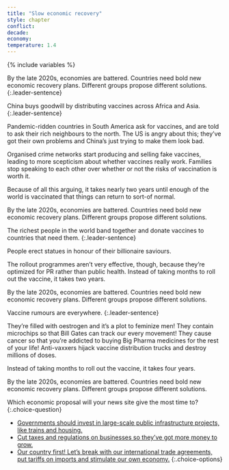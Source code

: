 ```yaml
---
title: "Slow economic recovery"
style: chapter
conflict: 
decade: 
economy: 
temperature: 1.4
---
```


{% include variables %}

<div data-js-var="css-var-leaning-none" markdown="1" class="hidden">

By the late 2020s, economies are battered. Countries need bold new economic recovery plans. Different groups propose different solutions.
{:.leader-sentence}

</div>

<div data-js-var="css-var-leaning-wars" markdown="1" class="hidden">

China buys goodwill by distributing vaccines across Africa and Asia. 
{:.leader-sentence}

Pandemic-ridden countries in South America ask for vaccines, and are told to ask their rich neighbours to the north. The US is angry about this; they’ve got their own problems and China’s just trying to make them look bad.

Organised crime networks start producing and selling fake vaccines, leading to more scepticism about whether vaccines really work. Families stop speaking to each other over whether or not the risks of vaccination is worth it.

Because of all this arguing, it takes nearly two years until enough of the world is vaccinated that things can return to sort-of normal.

By the late 2020s, economies are battered. Countries need bold new economic recovery plans. Different groups propose different solutions.

</div>

<div data-js-var="css-var-leaning-billionaires" markdown="1" class="hidden">

The richest people in the world band together and donate vaccines to countries that need them.
{:.leader-sentence}

People erect statues in honour of their billionaire saviours.

The rollout programmes aren’t very effective, though, because they’re optimized for PR rather than public health. Instead of taking months to roll out the vaccine, it takes two years.

By the late 2020s, economies are battered. Countries need bold new economic recovery plans. Different groups propose different solutions.

</div>

<div data-js-var="css-var-leaning-slowfade" markdown="1" class="hidden">

Vaccine rumours are everywhere. 
{:.leader-sentence}

They’re filled with oestrogen and it’s a plot to feminize men! They contain microchips so that Bill Gates can track our every movement! They cause cancer so that you’re addicted to buying Big Pharma medicines for the rest of your life! Anti-vaxxers hijack vaccine distribution trucks and destroy millions of doses.

Instead of taking months to roll out the vaccine, it takes four years.

By the late 2020s, economies are battered. Countries need bold new economic recovery plans. Different groups propose different solutions.

</div>

Which economic proposal will your news site give the most time to?
{:.choice-question}

- [Governments should invest in large-scale public infrastructure projects, like trains and housing.](chapter_green-new-deal.html)
- [Cut taxes and regulations on businesses so they’ve got more money to grow.](chapter_billionaires-get-richer.html)
- [Our country first! Let’s break with our international trade agreements, put tariffs on imports and stimulate our own economy.](chapter_world-trade-is-in-tatters.html)
{:.choice-options}
